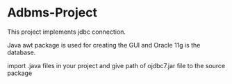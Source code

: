 # Adbms-Project
This project implements jdbc connection.

Java awt package is used for creating the GUI and Oracle 11g is the database.

import .java files in your project and give path of ojdbc7.jar file to the source package
